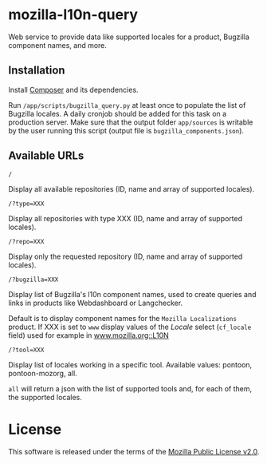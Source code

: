 mozilla-l10n-query
==================

Web service to provide data like supported locales for a product, Bugzilla component names, and more.

## Installation
Install [Composer](https://getcomposer.org/) and its dependencies.

Run `/app/scripts/bugzilla_query.py` at least once to populate the list of Bugzilla locales. A daily cronjob should be added for this task on a production server. Make sure that the output folder `app/sources` is writable by the user running this script (output file is `bugzilla_components.json`).

## Available URLs
```
/
```
Display all available repositories (ID, name and array of supported locales).


```
/?type=XXX
```
Display all repositories with type XXX (ID, name and array of supported locales).


```
/?repo=XXX
```
Display only the requested repository  (ID, name and array of supported locales).


```
/?bugzilla=XXX
```
Display list of Bugzilla's l10n component names, used to create queries and links in products like Webdashboard or Langchecker.

Default is to display component names for the `Mozilla Localizations` product.
If XXX is set to `www` display values of the *Locale* select (`cf_locale` field) used for example in www.mozilla.org::L10N

```
/?tool=XXX
```
Display list of locales working in a specific tool. Available values: pontoon, pontoon-mozorg, all.

`all` will return a json with the list of supported tools and, for each of them, the supported locales.


# License
This software is released under the terms of the [Mozilla Public License v2.0](http://www.mozilla.org/MPL/2.0/).
